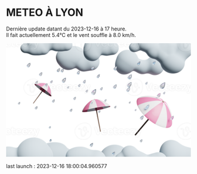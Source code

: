 # METEO À LYON

Dernière update datant du 2023-12-16 à 17 heure.  
Il fait actuellement 5.4°C et le vent souffle à 8.0 km/h.      

![](./.github/rain.png)

last launch : 2023-12-16 18:00:04.960577
